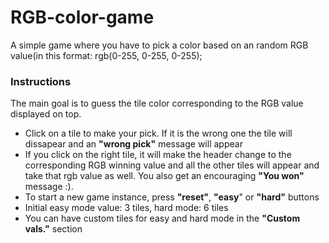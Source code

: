  # RGB-color-game
A simple game where you have to pick a color based on an random RGB value(in this format: rgb(0-255, 0-255, 0-255);
<br>
<h3>Instructions</h3>
<p>The main goal is to guess the tile color corresponding to the RGB value displayed on top.</p>
<ul>
  <li>Click on a tile to make your pick. If it is the wrong one the tile will dissapear and an 
    <b>"wrong pick"</b> message will appear</li>
  <li>If you click on the right tile, it will make the header change to the corresponding RGB winning value and all the other tiles will appear and take that rgb value as well. You also get an encouraging <b>"You won"</b>  message :).</li>
  <li>To start a new game instance, press <b>"reset"</b>, <b>"easy</b>" or <b>"hard"</b> buttons</li>
  <li>Initial easy mode value: 3 tiles, hard mode: 6 tiles</li>
  <li>You can have custom tiles for easy and hard mode in the <b>"Custom vals."</b> section</li>
</ul>
